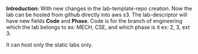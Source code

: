 
**Introduction:**
With new changes in the lab-template-repo creation. Now the lab can be hosted from github directly into aws s3. 
The lab-descriptor will have new fields **Code** and **Phase**. Code is for the branch of engineering which the lab belongs to ex: MECH, CSE,  and which phase is it ex: 2, 3, ext 3.

It can host only the static labs only. 



